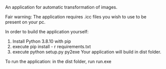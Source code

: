 An application for automatic transformation of images.

Fair warning: The application requires .icc files you wish to use to be present on your pc.

In order to build the application yourself:
1) Install Python 3.8.10 with pip
2) execute pip install - r requirements.txt
3) execute python setup.py py2exe
Your application will build in dist folder.

To run the application: in the dist folder, run run.exe